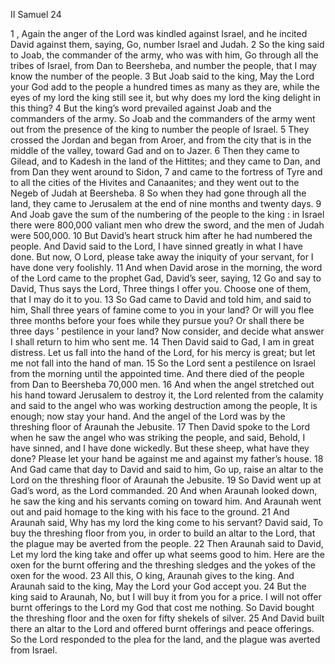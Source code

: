 II Samuel 24

1	, Again the anger of the Lord was kindled against Israel, and he incited David against them, saying, Go, number Israel and Judah.
2	So the king said to Joab, the commander of the army, who was with him, Go through all the tribes of Israel, from Dan to Beersheba, and number the people, that I may know the number of the people.
3	But Joab said to the king, May the Lord your God add to the people a hundred times as many as they are, while the eyes of my lord the king still see it, but why does my lord the king delight in this thing?
4	But the king’s word prevailed against Joab and the commanders of the army. So Joab and the commanders of the army went out from the presence of the king to number the people of Israel.
5	They crossed the Jordan and began from Aroer, and from the city that is in the middle of the valley, toward Gad and on to Jazer.
6	Then they came to Gilead, and to Kadesh in the land of the Hittites; and they came to Dan, and from Dan they went around to Sidon,
7	and came to the fortress of Tyre and to all the cities of the Hivites and Canaanites; and they went out to the Negeb of Judah at Beersheba.
8	So when they had gone through all the land, they came to Jerusalem at the end of nine months and twenty days.
9	And Joab gave the sum of the numbering of the people to the king : in Israel there were 800,000 valiant men who drew the sword, and the men of Judah were 500,000.
10	But David’s heart struck him after he had numbered the people. And David said to the Lord, I have sinned greatly in what I have done. But now, O Lord, please take away the iniquity of your servant, for I have done very foolishly.
11	And when David arose in the morning, the word of the Lord came to the prophet Gad, David’s seer, saying,
12	Go and say to David, Thus says the Lord, Three things I offer you. Choose one of them, that I may do it to you.
13	So Gad came to David and told him, and said to him, Shall three years of famine come to you in your land? Or will you flee three months before your foes while they pursue you? Or shall there be three days ’ pestilence in your land? Now consider, and decide what answer I shall return to him who sent me.
14	Then David said to Gad, I am in great distress. Let us fall into the hand of the Lord, for his mercy is great; but let me not fall into the hand of man.
15	So the Lord sent a pestilence on Israel from the morning until the appointed time. And there died of the people from Dan to Beersheba 70,000 men.
16	And when the angel stretched out his hand toward Jerusalem to destroy it, the Lord relented from the calamity and said to the angel who was working destruction among the people, It is enough; now stay your hand. And the angel of the Lord was by the threshing floor of Araunah the Jebusite.
17	Then David spoke to the Lord when he saw the angel who was striking the people, and said, Behold, I have sinned, and I have done wickedly. But these sheep, what have they done? Please let your hand be against me and against my father’s house.
18	And Gad came that day to David and said to him, Go up, raise an altar to the Lord on the threshing floor of Araunah the Jebusite.
19	So David went up at Gad’s word, as the Lord commanded.
20	And when Araunah looked down, he saw the king and his servants coming on toward him. And Araunah went out and paid homage to the king with his face to the ground.
21	And Araunah said, Why has my lord the king come to his servant? David said, To buy the threshing floor from you, in order to build an altar to the Lord, that the plague may be averted from the people.
22	Then Araunah said to David, Let my lord the king take and offer up what seems good to him. Here are the oxen for the burnt offering and the threshing sledges and the yokes of the oxen for the wood.
23	All this, O king, Araunah gives to the king. And Araunah said to the king, May the Lord your God accept you.
24	But the king said to Araunah, No, but I will buy it from you for a price. I will not offer burnt offerings to the Lord my God that cost me nothing. So David bought the threshing floor and the oxen for fifty shekels of silver.
25	And David built there an altar to the Lord and offered burnt offerings and peace offerings. So the Lord responded to the plea for the land, and the plague was averted from Israel.

